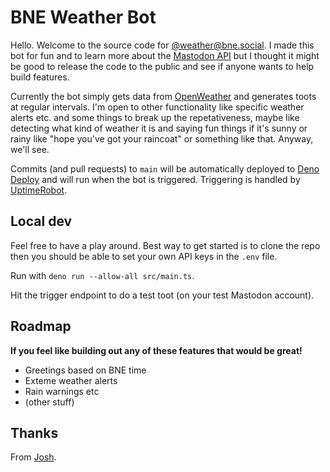 # BNE Weather Bot

Hello. Welcome to the source code for [@weather@bne.social](https://bne.social/@weather). I made this bot for fun and to learn more about the [Mastodon API](https://docs.joinmastodon.org/api/) but I thought it might be good to release the code to the public and see if anyone wants to help build features.

Currently the bot simply gets data from [OpenWeather](https://openweathermap.org/) and generates toots at regular intervals. I'm open to other functionality like specific weather alerts etc. and some things to break up the repetativeness, maybe like detecting what kind of weather it is and saying fun things if it's sunny or rainy like "hope you've got your raincoat" or something like that. Anyway, we'll see.

Commits (and pull requests) to `main` will be automatically deployed to [Deno Deploy](https://deno.com/deploy) and will run when the bot is triggered. Triggering is handled by [UptimeRobot](https://uptimerobot.com/).

## Local dev

Feel free to have a play around. Best way to get started is to clone the repo then you should be able to set your own API keys in the `.env` file.

Run with `deno run --allow-all src/main.ts`.

Hit the trigger endpoint to do a test toot (on your test Mastodon account).

## Roadmap

**If you feel like building out any of these features that would be great!**

* Greetings based on BNE time
* Exteme weather alerts
* Rain warnings etc
* (other stuff)

## Thanks

From [Josh](https://bne.social/@phocks).
